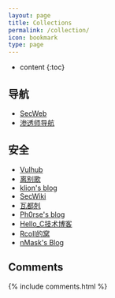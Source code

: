 ```yaml
---
layout: page
title: Collections
permalink: /collection/
icon: bookmark
type: page
---
```


* content
{:toc}

## 导航

* [SecWeb](https://thief.one/SecWeb/)
* [渗透师导航](https://www.shentoushi.top)

## 安全

* [Vulhub](https://vulhub.org/#/environments/)
* [离别歌](https://www.leavesongs.com)
* [klion's blog](https://klionsec.github.io)
* [SecWiki](https://sec-wiki.com)
* [瓦都剋](http://byd.dropsec.xyz)
* [Ph0rse's blog](http://ph0rse.me)
* [Hello_C技术博客](http://zjw.dropsec.xyz)
* [RcoIl的窝](http://rcoil.me)
* [nMask's Blog](https://thief.one)

## Comments

{% include comments.html %}
